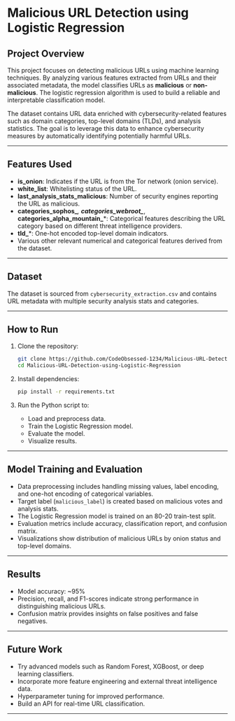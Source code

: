 # Malicious URL Detection using Logistic Regression

## Project Overview

This project focuses on detecting malicious URLs using machine learning techniques. By analyzing various features extracted from URLs and their associated metadata, the model classifies URLs as **malicious** or **non-malicious**. The logistic regression algorithm is used to build a reliable and interpretable classification model.

The dataset contains URL data enriched with cybersecurity-related features such as domain categories, top-level domains (TLDs), and analysis statistics. The goal is to leverage this data to enhance cybersecurity measures by automatically identifying potentially harmful URLs.

---

## Features Used

- **is_onion**: Indicates if the URL is from the Tor network (onion service).
- **white_list**: Whitelisting status of the URL.
- **last_analysis_stats_malicious**: Number of security engines reporting the URL as malicious.
- **categories_sophos_***, **categories_webroot_***, **categories_alpha_mountain_***: Categorical features describing the URL category based on different threat intelligence providers.
- **tld_***: One-hot encoded top-level domain indicators.
- Various other relevant numerical and categorical features derived from the dataset.

---

## Dataset

The dataset is sourced from `cybersecurity_extraction.csv` and contains URL metadata with multiple security analysis stats and categories.

---

## How to Run

1. Clone the repository:

    ```bash
    git clone https://github.com/CodeObsessed-1234/Malicious-URL-Detection-using-Logistic-Regression.git
    cd Malicious-URL-Detection-using-Logistic-Regression
    ```

2. Install dependencies:

    ```bash
    pip install -r requirements.txt
    ```

3. Run the Python script to:

    - Load and preprocess data.
    - Train the Logistic Regression model.
    - Evaluate the model.
    - Visualize results.

---

## Model Training and Evaluation

- Data preprocessing includes handling missing values, label encoding, and one-hot encoding of categorical variables.
- Target label (`malicious_label`) is created based on malicious votes and analysis stats.
- The Logistic Regression model is trained on an 80-20 train-test split.
- Evaluation metrics include accuracy, classification report, and confusion matrix.
- Visualizations show distribution of malicious URLs by onion status and top-level domains.

---

## Results

- Model accuracy: ~95%
- Precision, recall, and F1-scores indicate strong performance in distinguishing malicious URLs.
- Confusion matrix provides insights on false positives and false negatives.

---

## Future Work

- Try advanced models such as Random Forest, XGBoost, or deep learning classifiers.
- Incorporate more feature engineering and external threat intelligence data.
- Hyperparameter tuning for improved performance.
- Build an API for real-time URL classification.

---

